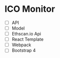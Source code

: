 # ICO Monitor

 - [ ] API
 - [ ] Model
 - [ ] Ethscan.io Api
 - [ ] React Template
 - [ ] Webpack
 - [ ] Bootstrap 4
